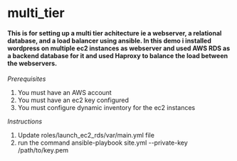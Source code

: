 # multi_tier
#### This is for setting up a multi tier achitecture ie a webserver, a relational database, and a load balancer using ansible. In this demo i installed wordpress on multiple ec2 instances as webserver and used AWS RDS as a backend database for it and used Haproxy to balance the load between the webservers.
*Prerequisites*
1. You must have an AWS account
2. You must have an ec2 key configured
3. You must configure dynamic inventory for the ec2 instances

*Instructions*
1. Update roles/launch_ec2_rds/var/main.yml file
2. run the command ansible-playbook site.yml --private-key /path/to/key.pem
